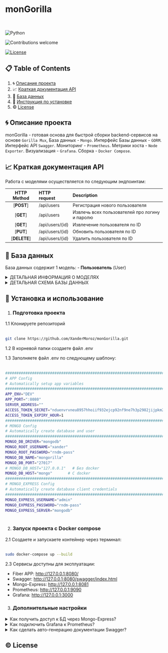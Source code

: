 # monGorilla

  
&nbsp;&nbsp;&nbsp;&nbsp;&nbsp;&nbsp;&nbsp;&nbsp;&nbsp;&nbsp;&nbsp;&nbsp;&nbsp;&nbsp;&nbsp;&nbsp;&nbsp;&nbsp;&nbsp;&nbsp;&nbsp;&nbsp;&nbsp;&nbsp;&nbsp;&nbsp;&nbsp;&nbsp;&nbsp;&nbsp;&nbsp;&nbsp;&nbsp;&nbsp;&nbsp;&nbsp;&nbsp;&nbsp;&nbsp;&nbsp;&nbsp;&nbsp;&nbsp;&nbsp;&nbsp;&nbsp;&nbsp;&nbsp;&nbsp;&nbsp;&nbsp;&nbsp;&nbsp;&nbsp;&nbsp;&nbsp;&nbsp;

![Python](https://img.shields.io/badge/go-v1.20.1+-blue.svg)

![Contributions welcome](https://img.shields.io/badge/contributions-welcome-orange.svg)

[![License](https://img.shields.io/badge/license-MIT-blue.svg)](https://opensource.org/licenses/MIT)

  

## 📋 Table of Contents

  

1. 🌀 [Описание проекта](#what-is-this)
2. 📈 [Краткая документация API](#api_docs)
3. 💾 [База данных](#database_scheme)
4. 🚀 [Инструкция по установке](#installation)
5. ©️ [License](#license)

  

## <a name="what-is-this"> 🌀 Описание проекта</a>

monGorilla - готовая основа для быстрой сборки backend-сервисов на основе `Gorilla Mux`, База данных - `Mongo`. Интерфейс Базы данных - `GORM`. Интерфейс API `Swagger`. Мониторинг - `Prometheus`. Метрики хоста - `Node Exporter`. Визуализация - `Grafana`. Сборка - `Docker Compose`.

## <a name="api_docs"> 📈 Краткая документация API</a>

Работа с моделями осуществляется по следующим эндпоинтам:




| HTTP Method  | HTTP request               | Description                                       |
| :----------: | :------------------------- | :------------------------------------------------ |
|  [**POST**]  | /api/users                 | Регистрация нового пользователя                   |
|  [**GET**]   | /api/users                 | Извлечь всех пользователей про логину и паролю    |
|  [**GET**]   | /api/users/{id}            | Извлечение  пользователя по ID                    |
|  [**PUT**]   | /api/users/{id}            | Обновить пользователя по ID                       |
| [**DELETE**] | /api/users/{id}            | Удалить пользователя по ID                        |


## <a name="database_scheme"> 💾 База данных </a>

  

База данных содержит 1 модель:
    - **Пользователь** (User)


  
  
  

<details>

<summary>ДЕТАЛЬНАЯ ИНФОРМАЦИЯ О МОДЕЛЯХ </summary>

</details>


<details>

<summary>ДЕТАЛЬНАЯ СХЕМА БАЗЫ ДАННЫХ</summary>

![Screen Shot](docs/extras/erd.jpg)

</details>

  

## <a name="installation"> 🚀 Установка и использование</a>

  

1. ### Подготовка проекта

  

1.1 Клонируете репозиторий

```sh

git clone https://github.com/XanderMoroz/monGorilla.git

```

1.2 В корневой папки создаете файл .env

1.3 Заполняете файл .env по следующему шаблону:

```sh

################################################################################
# APP Config
# Automatically setup app variables
################################################################################
APP_ENV="DEV"
APP_PORT=":8080"
SERVER_ADDRESS=""
ACCESS_TOKEN_SECRET="nduenvrvneu8957hhoiif932ejcp92nf9ne7h3p2982jijpkm2[jw[8h"
ACCESS_TOKEN_EXPIRY_HOUR=1
################################################################################
# MONGO Config
# Automatically create database and user
################################################################################
MONGO_DB_DRIVER="mongodb"
MONGO_ROOT_USERNAME="xander"
MONGO_ROOT_PASSWORD="rndm-pass"
MONGO_DB_NAME="mongorilla"
MONGO_DB_PORT="27017"
# MONGO_DB_HOST="127.0.0.1"   # Без docker 
MONGO_DB_HOST="mongo"       # С docker
################################################################################
# MONGO_EXPRESS Config
# Automatically create database client credentials
################################################################################
MONGO_EXPRESS_USERNAME="admin"
MONGO_EXPRESS_PASSWORD="rndm-pass"
MONGO_EXPRESS_SERVER="mongodb"



```

2. ### Запуск проекта с Docker compose

2.1 Создаете и запускаете контейнер через терминал:

```sh

sudo docker-compose up --build

```

2.3 Сервисы доступны для эксплуатации:

- Fiber APP: http://127.0.0.1:8080/
- Swagger: http://127.0.0.1:8080/swagger/index.html
- Mongo-Express: http://127.0.0.1:8081
- Prometheus: http://127.0.0.1:9090
- Grafana: http://127.0.0.1:3000


3. ### Дополнительные настройки 

<details>
<summary>Как получить доступ к БД через Mongo-Express? </summary>

1. Заходим в браузер по адресу Mongo-Express и вводим данные по умолчанию:

```bash
MONGO_EXPRESS_USERNAME=admin
MONGO_EXPRESS_PASSWORD=pass
```
Картинка
  

</details>
<details>
<summary>Как подключить Grafana к Prometheus? </summary>


1. Заходим в браузер по адресу http://127.0.0.1:3000 и вводим данные по умолчанию:

  - Email or username: admin
  - Password: admin

![Screen Shot](docs/extras/grafana_auth_01.jpg)

2. После система потребует придумать новый пароль (это необязательно).

![Screen Shot](docs/extras/grafana_auth_02.jpg)

3. Мы авторизованы в сервисе Grafana. Добавим новое подключение...

![Screen Shot](docs/extras/grafana_settings_01.jpg)

4. Ищем в списке Prometheus и кликаем по нему

![Screen Shot](docs/extras/grafana_settings_02.jpg)

5. Теперь его нужно настроить

![Screen Shot](docs/extras/grafana_settings_03.jpg)

7. Извлекаем адрес хоста, на котором расположился Prometheus

```bash
sudo docker inspect prometheus | grep IPAddress
```
![Screen Shot](docs/extras/grafana_get_host.jpg)

8. Заполняем Адрес сервера Prometheus данными хоста 

![Screen Shot](docs/extras/grafana_settings_04.jpg)

9. Готово

</details>


<details>
<summary>Как сделать авто-генерацию документации Swagger? </summary>

1. Устанавливаете swag

```sh
go get github.com/swaggo/swag/cmd/swag
```

3.2 Устанавливаете GOPATH

```sh
export PATH=$PATH:$(go env GOPATH)/bin
```

3.3 Генерируете новый вариант документации

```bash
swag init
```
</details>


## <a name="license"> ©️ License
